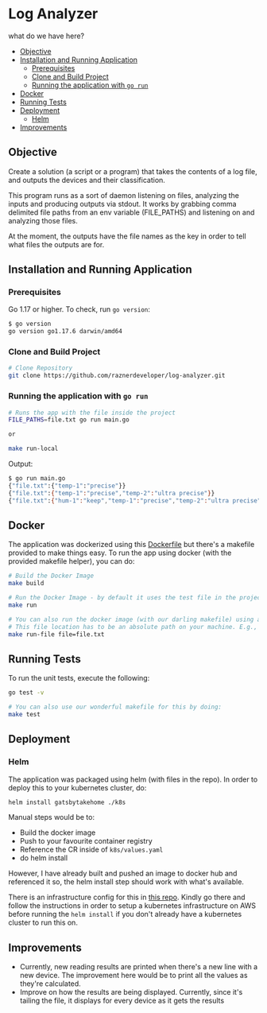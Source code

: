 # Log Analyzer

what do we have here?

- [Objective](#Objective)
- [Installation and Running Application](#Installation-and-Running-Application)
    - [Prerequisites](#Prerequisites)
    - [Clone and Build Project](#Clone-and-Build-Project)
    - [Running the application with `go run`](#Running-the-application-with-go-run)
- [Docker](#Docker)
- [Running Tests](#Running-Tests)
- [Deployment](#Deployment)
  - [Helm](#Helm)
- [Improvements](#Improvements)

## Objective

Create a solution (a script or a program) that takes the contents of a log file, and outputs the devices and their
classification.

This program runs as a sort of daemon listening on files, analyzing the inputs and producing outputs via stdout.
It works by grabbing comma delimited file paths from an env variable (FILE_PATHS) and listening on and analyzing those files.

At the moment, the outputs have the file names as the key in order to tell what files the outputs are for.


## Installation and Running Application
### Prerequisites

Go 1.17 or higher. To check, run `go version`:

```bash
$ go version
go version go1.17.6 darwin/amd64
```

### Clone and Build Project

```bash
# Clone Repository
git clone https://github.com/raznerdeveloper/log-analyzer.git
```

### Running the application with `go run`

```bash
# Runs the app with the file inside the project
FILE_PATHS=file.txt go run main.go

or

make run-local
```

Output:

```bash
$ go run main.go
{"file.txt":{"temp-1":"precise"}}
{"file.txt":{"temp-1":"precise","temp-2":"ultra precise"}}
{"file.txt":{"hum-1":"keep","temp-1":"precise","temp-2":"ultra precise"}}
```

## Docker

The application was dockerized using this [Dockerfile](./Dockerfile) but there's a makefile provided to make things easy.
To run the app using docker (with the provided makefile helper), you can do:
```bash
# Build the Docker Image
make build

# Run the Docker Image - by default it uses the test file in the project in the repository
make run

# You can also run the docker image (with our darling makefile) using a file location as an argument
# This file location has to be an absolute path on your machine. E.g., /Users/Alice/Golang/awesomeProject/file.txt
make run-file file=file.txt
```

## Running Tests

To run the unit tests, execute the following:

```bash
go test -v

# You can also use our wonderful makefile for this by doing:
make test
```

## Deployment
### Helm
The application was packaged using helm (with files in the repo). In order to deploy this to your kubernetes cluster, do:
```bash
helm install gatsbytakehome ./k8s
```
Manual steps would be to:
- Build the docker image
- Push to your favourite container registry
- Reference the CR inside of `k8s/values.yaml`
- do helm install

However, I have already built and pushed an image to docker hub and referenced it so, the helm install step should
work with what's available.

There is an infrastructure config for this in [this repo](https://github.com/raznerdeveloper/log-infra.git). Kindly go there and
follow the instructions in order to setup a kubernetes infrastructure on AWS before running the `helm install` if you don't 
already have a kubernetes cluster to run this on.

## Improvements

- Currently, new reading results are printed when there's a new line with a new device. The improvement here would be to print
all the values as they're calculated.
- Improve on how the results are being displayed. Currently, since it's tailing the file, it displays for every device as it gets
the results